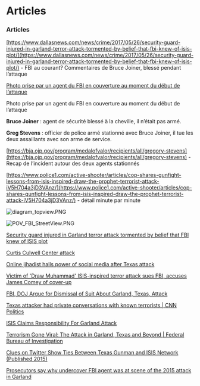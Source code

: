 # Articles

### Articles

[https://www.dallasnews.com/news/crime/2017/05/26/security-guard-injured-in-garland-terror-attack-tormented-by-belief-that-fbi-knew-of-isis-plot/](https://www.dallasnews.com/news/crime/2017/05/26/security-guard-injured-in-garland-terror-attack-tormented-by-belief-that-fbi-knew-of-isis-plot/) - FBI au courant? Commentaires de Bruce Joiner, blessé pendant l’attaque

[Photo prise par un agent du FBI en couverture au moment du début de l’attaque](Articles%20ba8031f6eb8849029619d5c87a7936e2/RPEG4WNTBUNB5Q2HDUMYB7D2WY.avif)

Photo prise par un agent du FBI en couverture au moment du début de l’attaque

**Bruce Joiner** : agent de sécurité blessé à la cheville, il n’était pas armé.

**Greg Stevens** : officier de police armé stationné avec Bruce Joiner, il tue les deux assaillants avec son arme de service.

[https://bja.ojp.gov/program/medalofvalor/recipients/all/gregory-stevens](https://bja.ojp.gov/program/medalofvalor/recipients/all/gregory-stevens) - Recap de l’incident autour des deux agents stationnés

[https://www.police1.com/active-shooter/articles/cop-shares-gunfight-lessons-from-isis-inspired-draw-the-prophet-terrorist-attack-iV5H704a3jD3VAnz/](https://www.police1.com/active-shooter/articles/cop-shares-gunfight-lessons-from-isis-inspired-draw-the-prophet-terrorist-attack-iV5H704a3jD3VAnz/) - détail minute par minute

![diagram_topview.PNG](Articles%20ba8031f6eb8849029619d5c87a7936e2/diagram_topview.png)

![POV_FBI_StreetView.PNG](Articles%20ba8031f6eb8849029619d5c87a7936e2/POV_FBI_StreetView.png)

[Security guard injured in Garland terror attack tormented by belief that FBI knew of ISIS plot](https://www.dallasnews.com/news/crime/2017/05/26/security-guard-injured-in-garland-terror-attack-tormented-by-belief-that-fbi-knew-of-isis-plot/)

[Curtis Culwell Center attack](https://en.wikipedia.org/wiki/Curtis_Culwell_Center_attack#Nadir_Soofi)

[Online jihadist hails power of social media after Texas attack](https://www.smh.com.au/politics/federal/online-jihadist-hails-power-of-social-media-after-texas-attack-20150505-gguuba.html)

[Victim of 'Draw Muhammad' ISIS-inspired terror attack sues FBI, accuses James Comey of cover-up](https://www.washingtonexaminer.com/victim-of-draw-muhammad-isis-inspired-terror-attack-sues-fbi-accuses-james-comey-of-cover-up)

[FBI, DOJ Argue for Dismissal of Suit About Garland, Texas, Attack](https://freebeacon.com/national-security/fbi-doj-argue-dismissal-suit-garland-texas-attack/)

[Texas attacker had private conversations with known terrorists | CNN Politics](https://edition.cnn.com/2015/05/07/politics/fbi-warning-elton-simpson-cartoon-event-attack/)

[ISIS Claims Responsibility For Garland Attack](https://www.cbsnews.com/texas/news/afp-isis-claims-responsibility-for-garland-attack/)

[Terrorism Gone Viral: The Attack in Garland, Texas and Beyond | Federal Bureau of Investigation](https://www.fbi.gov/news/testimony/terrorism-gone-viral-the-attack-in-garland-texas-and-beyond)

[Clues on Twitter Show Ties Between Texas Gunman and ISIS Network (Published 2015)](https://www.nytimes.com/2015/05/12/us/twitter-clues-show-ties-between-isis-and-garland-texas-gunman.html)

[Prosecutors say why undercover FBI agent was at scene of the 2015 attack in Garland](https://www.dallasnews.com/news/courts/2019/05/23/prosecutors-say-why-undercover-fbi-agent-was-at-scene-of-the-2015-attack-in-garland/)